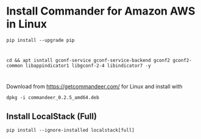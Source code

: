 # Install Commander for Amazon AWS in Linux

```ShellSession
pip install --upgrade pip
```
#
```ShellSession
cd && apt isntall gconf-service gconf-service-backend gconf2 gconf2-common libappindicator1 libgconf-2-4 libindicator7 -y
```
#
Download from https://getcommandeer.com/ for Linux and install with

```ShellSession
dpkg -i commandeer_0.2.5_amd64.deb
```
## Install LocalStack (Full)
```ShellSession
pip install --ignore-installed localstack[full]
```
